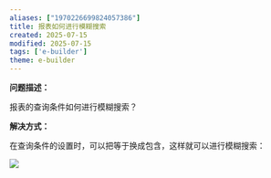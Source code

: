 ```yaml
---
aliases: ["1970226699824057386"]
title: 报表如何进行模糊搜索
created: 2025-07-15
modified: 2025-07-15
tags: ['e-builder']
theme: e-builder
---
```


**问题描述：**

报表的查询条件如何进行模糊搜索？

**解决方式：**

在查询条件的设置时，可以把等于换成包含，这样就可以进行模糊搜索：

![](https://myhelpdoc.oss-cn-heyuan.aliyuncs.com/mdimages/837dabc9ca7c77646739fd3b5ab921eb.jpg)